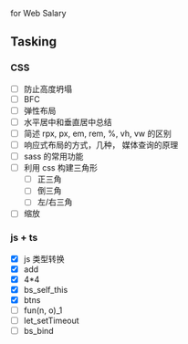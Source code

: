 for Web Salary

## Tasking

### CSS

- [ ] 防止高度坍塌
- [ ] BFC
- [ ] 弹性布局
- [ ] 水平居中和垂直居中总结
- [ ] 简述 rpx, px, em, rem, %, vh, vw 的区别
- [ ] 响应式布局的方式，几种， 媒体查询的原理
- [ ] sass 的常用功能
- [ ] 利用 css 构建三角形
  - [ ] 正三角
  - [ ] 倒三角
  - [ ] 左/右三角
- [ ] 缩放

### js + ts

- [x] js 类型转换
- [x] add
- [x] 4\*4
- [x] bs_self_this
- [x] btns
- [ ] fun(n, o)\_1
- [ ] let_setTimeout
- [ ] bs_bind
